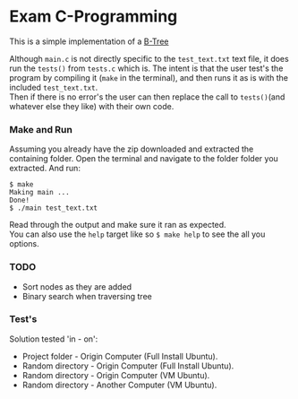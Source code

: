 # Exam C-Programming

This is a simple implementation of a [B-Tree](https://en.wikipedia.org/wiki/B-tree "Wikipedia")

Although `main.c` is not directly specific to the `test_text.txt` text file, it does run the `tests()` from `tests.c` which is. The intent is that the user test's the program by compiling it (`make` in the terminal), and then runs it as is with the included `test_text.txt`.  
Then if there is no error's the user can then replace the call to `tests()`(and whatever else they like) with their own code.

### Make and Run

Assuming you already have the zip downloaded and extracted the containing folder. Open the terminal and navigate to the folder folder you extracted. And run:
```
$ make
Making main ...
Done!
$ ./main test_text.txt
```

Read through the output and make sure it ran as expected.  
You can also use the `help` target like so `$ make help` to see the all you options.

### TODO

 - Sort nodes as they are added
 - Binary search when traversing tree

### Test's

Solution tested 'in - on':
 - Project folder - Origin Computer (Full Install Ubuntu).
 - Random directory - Origin Computer (Full Install Ubuntu).
 - Random directory - Origin Computer (VM Ubuntu).
 - Random directory - Another Computer (VM Ubuntu).
